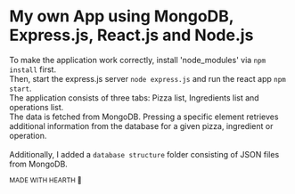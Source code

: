 # My own App using MongoDB, Express.js, React.js and Node.js
To make the application work correctly, install 'node_modules' via `npm install` first.<br>
Then, start the express.js server `node express.js` and run the react app `npm start`.<br>
The application consists of three tabs: Pizza list, Ingredients list and operations list. <br>
The data is fetched from MongoDB. Pressing a specific element retrieves additional information from the database for a given pizza, ingredient or operation.<br><br>
Additionally, I added a `database structure` folder consisting of JSON files from MongoDB.

<sub>MADE WITH HEARTH 🖤</sub>
